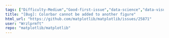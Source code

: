 ```yaml
---
tags: ["Difficulty-Medium","Good-first-issue","data-science","data-visualization","gtk","hacktoberfest","matplotlib","plotting","python","qt","tk","wx"]
title: "[Bug]: Colorbar cannot be added to another figure"
html_url: "https://github.com/matplotlib/matplotlib/issues/25871"
user: "Wrzlprmft"
repo: "matplotlib/matplotlib"
---
```


